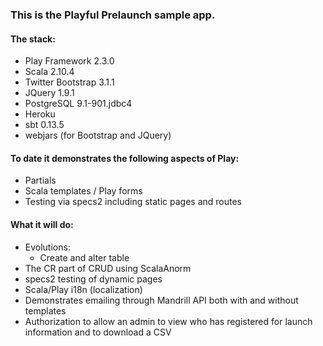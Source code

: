### This is the Playful Prelaunch sample app.

#### The stack:

- Play Framework 2.3.0  
- Scala 2.10.4  
- Twitter Bootstrap 3.1.1  
- JQuery 1.9.1  
- PostgreSQL 9.1-901.jdbc4  
- Heroku  
- sbt 0.13.5
- webjars (for Bootstrap and JQuery)  

#### To date it demonstrates the following aspects of Play:  
- Partials  
- Scala templates / Play forms
- Testing via specs2 including static pages and routes

#### What it will do:  
- Evolutions:  
  - Create and alter table  
- The CR part of CRUD using ScalaAnorm
- specs2 testing of dynamic pages
- Scala/Play i18n (localization)
- Demonstrates emailing through Mandrill API both with and without templates
- Authorization to allow an admin to view who has registered for launch information and to download a CSV
